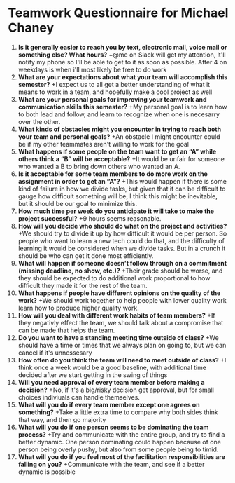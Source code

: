 # Teamwork Questionnaire for Michael Chaney

1. __Is it generally easier to reach you by text, electronic mail, voice mail or something else?  What hours?__
   +@me on Slack will get my attention, it'll notify my phone so I'll be able to get to it as soon as possible. After 4 on weekdays is when i'll most likely be free to do work
1. __What are your expectations about what your team will accomplish this semester?__
   +I expect us to all get a better understanding of what it means to work in a team, and hopefully make a cool project as well
1. __What are your personal goals for improving your teamwork and communication skills this semester?__
 	+My personal goal is to learn how to both lead and follow, and learn to recognize when one is necesarry over the other.
1. __What kinds of obstacles might you encounter in trying to reach both your team and personal goals?__
   +An obstacle I might encounter could be if my other teammates aren't willing to work for the goal
1. __What happens if some people on the team want to get an “A” while others think a “B” will be acceptable?__
   +It would be unfair for someone who wanted a B to bring down others who wanted an A.
1. __Is it acceptable for some team members to do more work on the assignment in order to get an “A”?__
   +This would happen if there is some kind of failure in how we divide tasks, but given that it can be difficult to gauge how difficult something will be, I think this might be inevitable, but it should be our goal to minimize this.
1. __How much time per week do you anticipate it will take to make the project successful?__
   +9 hours seems reasonable.
1. __How will you decide who should do what on the project and activities?__
   +We should try to divide it up by how difficult it would be per person. So people who want to learn a new tech could do that, and the difficulty of learning it would be considered when we divide tasks. But in a crunch it should be who can get it done most efficiently.
1. __What will happen if someone doesn’t follow through on a commitment (missing deadline, no show, etc.)?__
   +Their grade should be worse, and they should be expected to do additional work proportional to how difficult they made it for the rest of the team.
1. __What happens if people have different opinions on the quality of the work?__
   +We should work together to help people with lower quality work learn how to produce higher quality work.
1. __How will you deal with different work habits of team members?__
   +If they negativly effect the team, we should talk about a compromise that can be made that helps the team.
1. __Do you want to have a standing meeting time outside of class?__
   +We should have a time or times that we always plan on going to, but we can cancel if it's unnessesary
1. __How often do you think the team will need to meet outside of class?__
   +I think once a week would be a good baseline, with additional time decided after we start getting in the swing of things
1. __Will you need approval of every team member before making a decision?__
   +No, if it's a big/risky decision get approval, but for small choices indiviuals can handle themselves.
1. __What will you do if every team member except one agrees on something?__
   +Take a little extra time to compare why both sides think that way, and then go majority
1. __What will you do if one person seems to be dominating the team process?__
   +Try and communicate with the entire group, and try to find a better dynamic. One person dominating could happen because of one person being overly pushy, but also from some people being to timid.
1. __What will you do if you feel most of the facilitation responsibilities are falling on you?__
   +Communicate with the team, and see if a better dynamic is possible

